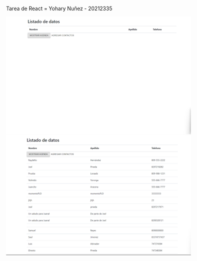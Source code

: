 
Tarea de React = Yohary Nuñez - 20212335

![Captura.de.pantalla](./png/1.png)
![Segunda.Captura](./png/2.png)